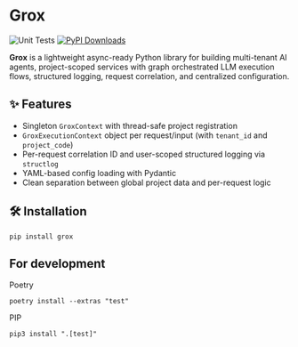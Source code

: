 # Grox

![Unit Tests](https://github.com/grakn/grox/actions/workflows/ci.yaml/badge.svg?branch=main)
[![PyPI Downloads](https://static.pepy.tech/badge/langfabric)](https://pepy.tech/projects/langfabric)

**Grox** is a lightweight async-ready Python library for building multi-tenant AI agents, project-scoped services with graph orchestrated LLM execution flows, structured logging, request correlation, and centralized configuration.

## ✨ Features

- Singleton `GroxContext` with thread-safe project registration
- `GroxExecutionContext` object per request/input (with `tenant_id` and `project_code`)
- Per-request correlation ID and user-scoped structured logging via `structlog`
- YAML-based config loading with Pydantic
- Clean separation between global project data and per-request logic

## 🛠️ Installation

```
pip install grox
```

## For development

Poetry
```
poetry install --extras "test"
```

PIP
```
pip3 install ".[test]"
```
